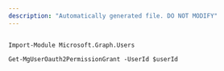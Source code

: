```yaml
---
description: "Automatically generated file. DO NOT MODIFY"
---
```


```powershellv1

Import-Module Microsoft.Graph.Users

Get-MgUserOauth2PermissionGrant -UserId $userId

```